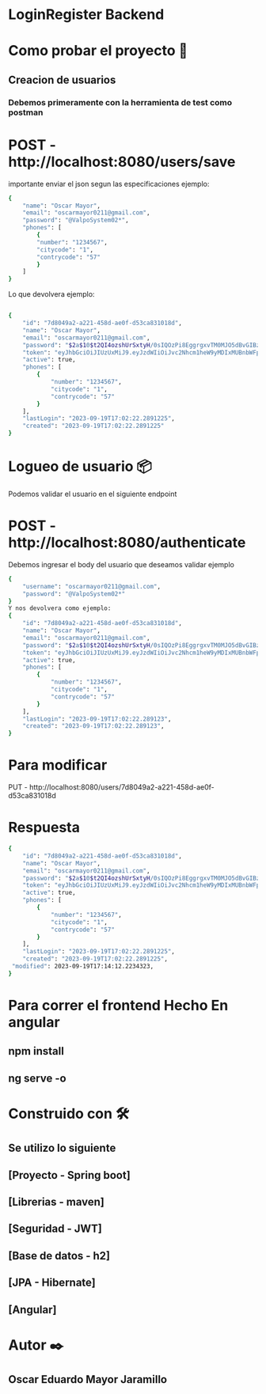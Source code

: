 # LoginRegister Backend
# Como probar el proyecto 🔩
## Creacion de usuarios 
###  Debemos primeramente con la herramienta de test como postman

# POST - http://localhost:8080/users/save
 importante enviar el json segun las especificaciones ejemplo:
``` sh
{
    "name": "Oscar Mayor",
    "email": "oscarmayor0211@gmail.com",
    "password": "@ValpoSystem02*",
    "phones": [
        {
        "number": "1234567",
        "citycode": "1",
        "contrycode": "57"
        }
    ] 
}
```
  Lo que devolvera ejemplo:
``` sh

{
    "id": "7d8049a2-a221-458d-ae0f-d53ca831018d",
    "name": "Oscar Mayor",
    "email": "oscarmayor0211@gmail.com",
    "password": "$2a$10$t2QI4ozshUrSxtyH/0sIQOzPi8EggrgxvTM0MJO5dBvGIBzaZe1UW",
    "token": "eyJhbGciOiJIUzUxMiJ9.eyJzdWIiOiJvc2Nhcm1heW9yMDIxMUBnbWFpbC5jb20iLCJleHAiOjE2OTUxNjQ1NDIsImlhdCI6MTY5NTE2MDk0Mn0.5SglyMku8vq6VzZp6Nw2YoMWaKQ0nC3woJF9Bk4AelDF-povBQgZMbBOlFoJ4PveEwSHORWUd4pROPJ-iUQrnw",
    "active": true,
    "phones": [
        {
            "number": "1234567",
            "citycode": "1",
            "contrycode": "57"
        }
    ],
    "lastLogin": "2023-09-19T17:02:22.2891225",
    "created": "2023-09-19T17:02:22.2891225"
}
  ```

# Logueo de usuario 📦
Podemos validar el usuario en el siguiente endpoint

# POST - http://localhost:8080/authenticate
Debemos ingresar el body del usuario que deseamos validar ejemplo
``` sh
{
    "username": "oscarmayor0211@gmail.com",
    "password": "@ValpoSystem02*"
}
Y nos devolvera como ejemplo:
{
    "id": "7d8049a2-a221-458d-ae0f-d53ca831018d",
    "name": "Oscar Mayor",
    "email": "oscarmayor0211@gmail.com",
    "password": "$2a$10$t2QI4ozshUrSxtyH/0sIQOzPi8EggrgxvTM0MJO5dBvGIBzaZe1UW",
    "token": "eyJhbGciOiJIUzUxMiJ9.eyJzdWIiOiJvc2Nhcm1heW9yMDIxMUBnbWFpbC5jb20iLCJleHAiOjE2OTUxNjQ1NDIsImlhdCI6MTY5NTE2MDk0Mn0.5SglyMku8vq6VzZp6Nw2YoMWaKQ0nC3woJF9Bk4AelDF-povBQgZMbBOlFoJ4PveEwSHORWUd4pROPJ-iUQrnw",
    "active": true,
    "phones": [
        {
            "number": "1234567",
            "citycode": "1",
            "contrycode": "57"
        }
    ],
    "lastLogin": "2023-09-19T17:02:22.289123",
    "created": "2023-09-19T17:02:22.289123",
}
```
# Para modificar 
PUT - http://localhost:8080/users/7d8049a2-a221-458d-ae0f-d53ca831018d

# Respuesta
``` sh
{
    "id": "7d8049a2-a221-458d-ae0f-d53ca831018d",
    "name": "Oscar Mayor",
    "email": "oscarmayor0211@gmail.com",
    "password": "$2a$10$t2QI4ozshUrSxtyH/0sIQOzPi8EggrgxvTM0MJO5dBvGIBzaZe1UW",
    "token": "eyJhbGciOiJIUzUxMiJ9.eyJzdWIiOiJvc2Nhcm1heW9yMDIxMUBnbWFpbC5jb20iLCJleHAiOjE2OTUxNjQ1NDIsImlhdCI6MTY5NTE2MDk0Mn0.5SglyMku8vq6VzZp6Nw2YoMWaKQ0nC3woJF9Bk4AelDF-povBQgZMbBOlFoJ4PveEwSHORWUd4pROPJ-iUQrnw",
    "active": true,
    "phones": [
        {
            "number": "1234567",
            "citycode": "1",
            "contrycode": "57"
        }
    ],
    "lastLogin": "2023-09-19T17:02:22.2891225",
    "created": "2023-09-19T17:02:22.2891225",
 "modified": 2023-09-19T17:14:12.2234323,
}
```
# Para correr el frontend Hecho En angular
## npm install
## ng serve -o 
# Construido con 🛠️

## Se utilizo lo siguiente

## [Proyecto - Spring boot]
## [Librerias - maven]
## [Seguridad - JWT]
## [Base de datos - h2]
## [JPA - Hibernate]
## [Angular]
# Autor ✒️
## Oscar Eduardo Mayor Jaramillo
